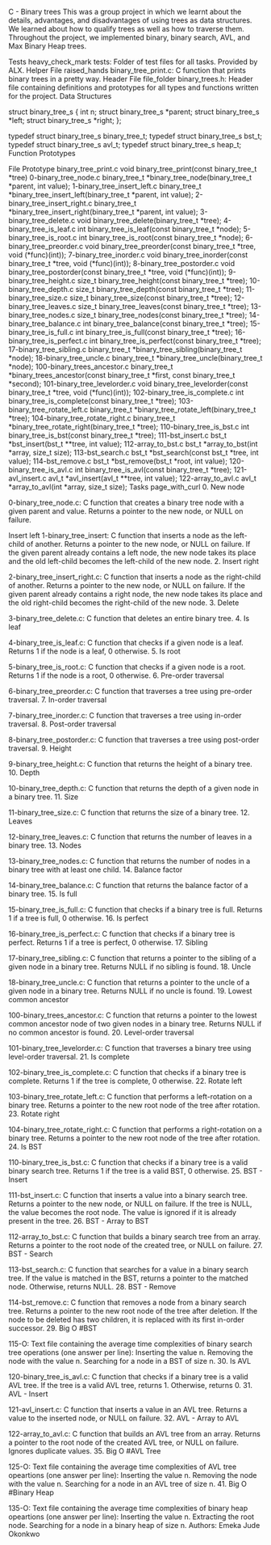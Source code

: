 C - Binary trees This was a group project in which we learnt about the details, advantages, and disadvantages of using trees as data structures. We learned about how to qualify trees as well as how to traverse them. Throughout the project, we implemented binary, binary search, AVL, and Max Binary Heap trees.

Tests heavy_check_mark tests: Folder of test files for all tasks. Provided by ALX. Helper File raised_hands binary_tree_print.c: C function that prints binary trees in a pretty way. Header File file_folder binary_trees.h: Header file containing definitions and prototypes for all types and functions written for the project. Data Structures

struct binary_tree_s { int n; struct binary_tree_s *parent; struct binary_tree_s *left; struct binary_tree_s *right; };

typedef struct binary_tree_s binary_tree_t; typedef struct binary_tree_s bst_t; typedef struct binary_tree_s avl_t; typedef struct binary_tree_s heap_t; Function Prototypes

File Prototype binary_tree_print.c void binary_tree_print(const binary_tree_t *tree) 0-binary_tree_node.c binary_tree_t *binary_tree_node(binary_tree_t *parent, int value); 1-binary_tree_insert_left.c binary_tree_t *binary_tree_insert_left(binary_tree_t *parent, int value); 2-binary_tree_insert_right.c binary_tree_t *binary_tree_insert_right(binary_tree_t *parent, int value); 3-binary_tree_delete.c void binary_tree_delete(binary_tree_t *tree); 4-binary_tree_is_leaf.c int binary_tree_is_leaf(const binary_tree_t *node); 5-binary_tree_is_root.c int binary_tree_is_root(const binary_tree_t *node); 6-binary_tree_preorder.c void binary_tree_preorder(const binary_tree_t *tree, void (*func)(int)); 7-binary_tree_inorder.c void binary_tree_inorder(const binary_tree_t *tree, void (*func)(int)); 8-binary_tree_postorder.c void binary_tree_postorder(const binary_tree_t *tree, void (*func)(int)); 9-binary_tree_height.c size_t binary_tree_height(const binary_tree_t *tree); 10-binary_tree_depth.c size_t binary_tree_depth(const binary_tree_t *tree); 11-binary_tree_size.c size_t binary_tree_size(const binary_tree_t *tree); 12-binary_tree_leaves.c size_t binary_tree_leaves(const binary_tree_t *tree); 13-binary_tree_nodes.c size_t binary_tree_nodes(const binary_tree_t *tree); 14-binary_tree_balance.c int binary_tree_balance(const binary_tree_t *tree); 15-binary_tree_is_full.c int binary_tree_is_full(const binary_tree_t *tree); 16-binary_tree_is_perfect.c int binary_tree_is_perfect(const binary_tree_t *tree); 17-binary_tree_sibling.c binary_tree_t *binary_tree_sibling(binary_tree_t *node); 18-binary_tree_uncle.c binary_tree_t *binary_tree_uncle(binary_tree_t *node); 100-binary_trees_ancestor.c binary_tree_t *binary_trees_ancestor(const binary_tree_t *first, const binary_tree_t *second); 101-binary_tree_levelorder.c void binary_tree_levelorder(const binary_tree_t *tree, void (*func)(int)); 102-binary_tree_is_complete.c int binary_tree_is_complete(const binary_tree_t *tree); 103-binary_tree_rotate_left.c binary_tree_t *binary_tree_rotate_left(binary_tree_t *tree); 104-binary_tree_rotate_right.c binary_tree_t *binary_tree_rotate_right(binary_tree_t *tree); 110-binary_tree_is_bst.c int binary_tree_is_bst(const binary_tree_t *tree); 111-bst_insert.c bst_t *bst_insert(bst_t **tree, int value); 112-array_to_bst.c bst_t *array_to_bst(int *array, size_t size); 113-bst_search.c bst_t *bst_search(const bst_t *tree, int value); 114-bst_remove.c bst_t *bst_remove(bst_t *root, int value); 120-binary_tree_is_avl.c int binary_tree_is_avl(const binary_tree_t *tree); 121-avl_insert.c avl_t *avl_insert(avl_t **tree, int value); 122-array_to_avl.c avl_t *array_to_avl(int *array, size_t size); Tasks page_with_curl 0. New node

0-binary_tree_node.c: C function that creates a binary tree node with a given parent and value. Returns a pointer to the new node, or NULL on failure.

Insert left
1-binary_tree_insert: C function that inserts a node as the left-child of another. Returns a pointer to the new node, or NULL on failure. If the given parent already contains a left node, the new node takes its place and the old left-child becomes the left-child of the new node. 2. Insert right

2-binary_tree_insert_right.c: C function that inserts a node as the right-child of another. Returns a pointer to the new node, or NULL on failure. If the given parent already contains a right node, the new node takes its place and the old right-child becomes the right-child of the new node. 3. Delete

3-binary_tree_delete.c: C function that deletes an entire binary tree. 4. Is leaf

4-binary_tree_is_leaf.c: C function that checks if a given node is a leaf. Returns 1 if the node is a leaf, 0 otherwise. 5. Is root

5-binary_tree_is_root.c: C function that checks if a given node is a root. Returns 1 if the node is a root, 0 otherwise. 6. Pre-order traversal

6-binary_tree_preorder.c: C function that traverses a tree using pre-order traversal. 7. In-order traversal

7-binary_tree_inorder.c: C function that traverses a tree using in-order traversal. 8. Post-order traversal

8-binary_tree_postorder.c: C function that traverses a tree using post-order traversal. 9. Height

9-binary_tree_height.c: C function that returns the height of a binary tree. 10. Depth

10-binary_tree_depth.c: C function that returns the depth of a given node in a binary tree. 11. Size

11-binary_tree_size.c: C function that returns the size of a binary tree. 12. Leaves

12-binary_tree_leaves.c: C function that returns the number of leaves in a binary tree. 13. Nodes

13-binary_tree_nodes.c: C function that returns the number of nodes in a binary tree with at least one child. 14. Balance factor

14-binary_tree_balance.c: C function that returns the balance factor of a binary tree. 15. Is full

15-binary_tree_is_full.c: C function that checks if a binary tree is full. Returns 1 if a tree is full, 0 otherwise. 16. Is perfect

16-binary_tree_is_perfect.c: C function that checks if a binary tree is perfect. Returns 1 if a tree is perfect, 0 otherwise. 17. Sibling

17-binary_tree_sibling.c: C function that returns a pointer to the sibling of a given node in a binary tree. Returns NULL if no sibling is found. 18. Uncle

18-binary_tree_uncle.c: C function that returns a pointer to the uncle of a given node in a binary tree. Returns NULL if no uncle is found. 19. Lowest common ancestor

100-binary_trees_ancestor.c: C function that returns a pointer to the lowest common ancestor node of two given nodes in a binary tree. Returns NULL if no common ancestor is found. 20. Level-order traversal

101-binary_tree_levelorder.c: C function that traverses a binary tree using level-order traversal. 21. Is complete

102-binary_tree_is_complete.c: C function that checks if a binary tree is complete. Returns 1 if the tree is complete, 0 otherwise. 22. Rotate left

103-binary_tree_rotate_left.c: C function that performs a left-rotation on a binary tree. Returns a pointer to the new root node of the tree after rotation. 23. Rotate right

104-binary_tree_rotate_right.c: C function that performs a right-rotation on a binary tree. Returns a pointer to the new root node of the tree after rotation. 24. Is BST

110-binary_tree_is_bst.c: C function that checks if a binary tree is a valid binary search tree. Returns 1 if the tree is a valid BST, 0 otherwise. 25. BST - Insert

111-bst_insert.c: C function that inserts a value into a binary search tree. Returns a pointer to the new node, or NULL on failure. If the tree is NULL, the value becomes the root node. The value is ignored if it is already present in the tree. 26. BST - Array to BST

112-array_to_bst.c: C function that builds a binary search tree from an array. Returns a pointer to the root node of the created tree, or NULL on failure. 27. BST - Search

113-bst_search.c: C function that searches for a value in a binary search tree. If the value is matched in the BST, returns a pointer to the matched node. Otherwise, returns NULL. 28. BST - Remove

114-bst_remove.c: C function that removes a node from a binary search tree. Returns a pointer to the new root node of the tree after deletion. If the node to be deleted has two children, it is replaced with its first in-order successor. 29. Big O #BST

115-O: Text file containing the average time complexities of binary search tree operations (one answer per line): Inserting the value n. Removing the node with the value n. Searching for a node in a BST of size n. 30. Is AVL

120-binary_tree_is_avl.c: C function that checks if a binary tree is a valid AVL tree. If the tree is a valid AVL tree, returns 1. Otherwise, returns 0. 31. AVL - Insert

121-avl_insert.c: C function that inserts a value in an AVL tree. Returns a value to the inserted node, or NULL on failure. 32. AVL - Array to AVL

122-array_to_avl.c: C function that builds an AVL tree from an array. Returns a pointer to the root node of the created AVL tree, or NULL on failure. Ignores duplicate values. 35. Big O #AVL Tree

125-O: Text file containing the average time complexities of AVL tree opeartions (one answer per line): Inserting the value n. Removing the node with the value n. Searching for a node in an AVL tree of size n. 41. Big O #Binary Heap

135-O: Text file containing the average time complexities of binary heap opeartions (one answer per line): Inserting the value n. Extracting the root node. Searching for a node in a binary heap of size n. Authors: Emeka Jude Okonkwo
